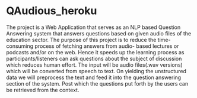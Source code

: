# QAudious_heroku

The project is a Web Application that serves as an NLP based Question Answering system
that answers questions based on given audio files of the education sector.
The purpose of this project is to reduce the time-consuming process of fetching answers from audio-
based lectures or podcasts and/or on the web. Hence it speeds up the learning process as participants/listeners can ask questions about the subject of discussion which reduces
human effort. The input will be audio files(.wav versions) which will be converted from
speech to text. On yielding the unstructured data we will preprocess the text and feed it
into the question answering section of the system. Post which the questions put forth by
the users can be retrieved from the context.

